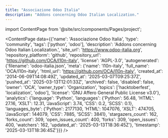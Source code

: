 ```yaml
---
title: "Associazione Odoo Italia"
description: "Addons concerning Odoo Italian Localization."
---
```

import ContentPage from '@site/src/components/Pages/project';

<ContentPage
    data={{'name': 'Associazione Odoo Italia', 'type': 'community', 'tags': ['python', 'odoo'], 'description': 'Addons concerning Odoo Italian Localization.', 'site_url': 'https://www.odoo-italia.org', 'repository_platform': 'github', 'repository_url': 'https://github.com/OCA/l10n-italy', 'license': 'AGPL-3.0', 'autogenerated': {'filename': 'odoo-italia.json', 'meta': {'name': 'l10n-italy', 'full_name': 'OCA/l10n-italy', 'html_url': 'https://github.com/OCA/l10n-italy', 'created_at': '2014-06-09T14:08:49Z', 'updated_at': '2025-03-07T09:25:37Z', 'pushed_at': '2025-03-13T12:01:33Z', 'archived': false, 'disabled': false, 'owner': 'OCA', 'owner_type': 'Organization', 'topics': ['hacktoberfest', 'localization', 'odoo'], 'license': 'GNU Affero General Public License v3.0'}, 'analytics': {'language': 'Python', 'languages': {'Python': 56.48, 'HTML': 27.16, 'XSLT': 12.31, 'JavaScript': 3.74, 'CSS': 0.2, 'SCSS': 0.1}, 'languages_byte': {'Python': 2177130, 'HTML': 1047076, 'XSLT': 474705, 'JavaScript': 144079, 'CSS': 7885, 'SCSS': 3841}, 'stargazers_count': 162, 'forks_count': 309, 'open_issues_count': 400, 'forks': 309, 'open_issues': 400, 'watchers': 162, 'updated_at': '2025-03-13T18:36:45Z'}, 'timestamp': '2025-03-13T18:36:45Z'}}}
/>
